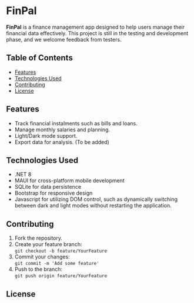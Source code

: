 # FinPal

**FinPal** is a finance management app designed to help users manage their financial data effectively. This project is still in the testing and development phase, and we welcome feedback from testers.

## Table of Contents
- [Features](#features)
- [Technologies Used](#technologies-used)
- [Contributing](#contributing)
- [License](#license)

## Features
- Track financial instalments such as bills and loans.
- Manage monthly salaries and planning.
- Light/Dark mode support.
- Export data for analysis. (To be added)

## Technologies Used
- .NET 8
- MAUI for cross-platform mobile development
- SQLite for data persistence
- Bootstrap for responsive design
- Javascript for utilizing DOM control, such as dynamically switching between dark and light modes without restarting the application.

## Contributing
 1. Fork the repository.
 2. Create your feature branch:  
    `git checkout -b feature/YourFeature`
 4. Commit your changes:  
    `git commit -m 'Add some feature'`
 4. Push to the branch:  
    `git push origin feature/YourFeature`

## License



